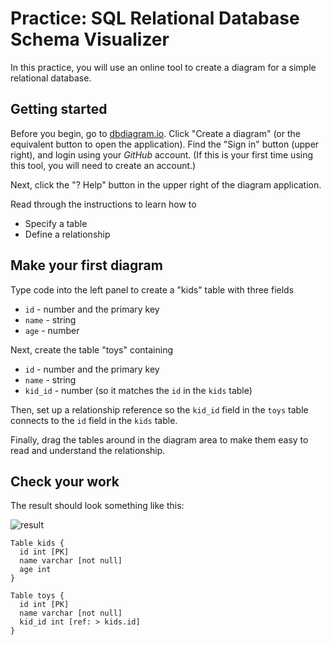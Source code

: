 # Practice: SQL Relational Database Schema Visualizer

In this practice, you will use an online tool to create a diagram for a simple
relational database.

## Getting started

Before you begin, go to [dbdiagram.io]. Click "Create a diagram" (or the
equivalent button to open the application). Find the "Sign in" button (upper
right), and login using your *GitHub* account. (If this is your first time using
this tool, you will need to create an account.)

Next, click the "? Help" button in the upper right of the diagram application.

Read through the instructions to learn how to

* Specify a table
* Define a relationship

## Make your first diagram

Type code into the left panel to create a "kids" table with three fields

* `id` - number and the primary key
* `name` - string
* `age` - number

Next, create the table "toys" containing

* `id` - number and the primary key
* `name` - string
* `kid_id` - number (so it matches the `id` in the `kids` table)

Then, set up a relationship reference so the `kid_id` field in the `toys`
table connects to the `id` field in the `kids` table.

Finally, drag the tables around in the diagram area to make them easy to read
and understand the relationship.

## Check your work

The result should look something like this:

![result]

[dbdiagram.io]: https://dbdiagram.io/
[result]: https://appacademy-open-assets.s3.us-west-1.amazonaws.com/Modular-Curriculum/content/module-04/week-10/practices/sql-diagram-practice-kids-toys.png

```
Table kids {
  id int [PK]
  name varchar [not null]
  age int
}

Table toys {
  id int [PK]
  name varchar [not null]
  kid_id int [ref: > kids.id]
}
```
